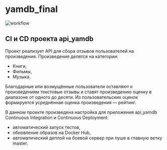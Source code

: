 # yamdb_final

![workflow](https://github.com/HelloAgni/yamdb_final/actions/workflows/yamdb_workflow.yml/badge.svg)

## CI и CD проекта api_yamdb

Проект реализует API для сбора отзывов пользователей на произведения. Произведения делятся на категории:  
- Книги,
- Фильмы,
- Музыка.  

Благодарные или возмущённые пользователи оставляют к произведениям текстовые отзывы и ставят произведению оценку в диапазоне от одного до десяти. Из пользовательских оценок формируется усреднённая оценка произведения — рейтинг.

В данном проекте произведена настройка для приложения api_yamdb Continuous Integration и Continuous Deployment:
- автоматический запуск тестов,
- обновление образов на Docker Hub,
- автоматический деплой на боевой сервер при пуше в главную ветку master.